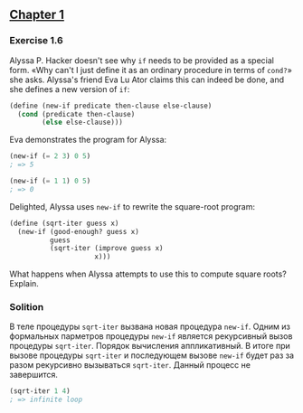 ## [Chapter 1](../index.md#1-Building-Abstractions-with-Procedures)

### Exercise 1.6

Alyssa P. Hacker doesn't see why `if` needs to be provided as a special form. «Why can't I just define it as an ordinary procedure in terms of `cond?`» she asks. Alyssa's friend Eva Lu Ator claims this can indeed be done, and she defines a new version of `if`:

```scheme
(define (new-if predicate then-clause else-clause)
  (cond (predicate then-clause)
        (else else-clause)))
```

Eva demonstrates the program for Alyssa:

```scheme
(new-if (= 2 3) 0 5)
; => 5

(new-if (= 1 1) 0 5)
; => 0
```

Delighted, Alyssa uses `new-if` to rewrite the square-root program:

```scheme
(define (sqrt-iter guess x)
  (new-if (good-enough? guess x)
          guess
          (sqrt-iter (improve guess x)
                     x)))
```

What happens when Alyssa attempts to use this to compute square roots? Explain.

### Solition

В теле процедуры `sqrt-iter` вызвана новая процедура `new-if`. Одним из формальных парметров процедуры `new-if` является рекурсивный вызов процедуры `sqrt-iter`. Порядок вычисления аппликативный. В итоге при вызове процедуры `sqrt-iter` и последующем вызове `new-if` будет раз за разом рекурсивно вызываться `sqrt-iter`. Данный процесс не завершится.

```scheme
(sqrt-iter 1 4)
; => infinite loop
```


